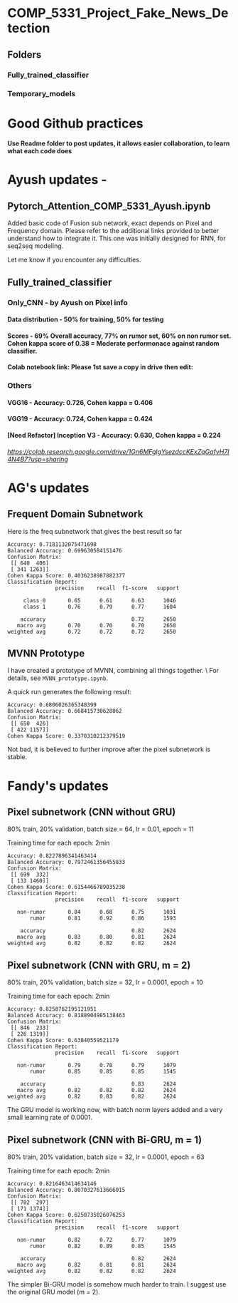 # COMP_5331_Project_Fake_News_Detection

## Folders

### Fully_trained_classifier

### Temporary_models

# Good Github practices 

#### Use Readme folder to post updates, it allows easier collaboration, to learn what each code does

# Ayush updates -

## Pytorch_Attention_COMP_5331_Ayush.ipynb

Added basic code of Fusion sub network, exact depends on Pixel and Frequency domain. Please refer to the additional links provided to better understand how to integrate it. This one was initially designed for RNN, for seq2seq modeling.

Let me know if you encounter any difficulties.

## Fully_trained_classifier

### Only_CNN - by Ayush on Pixel info
#### Data distribution - 50% for training, 50% for testing
#### Scores - 69% Overall accuracy, 77% on rumor set, 60% on non rumor set. Cohen kappa score of 0.38 = Moderate performonace against random classifier.
#### Colab notebook link: Please 1st save a copy in drive then edit:

### Others
#### VGG16 - Accuracy: 0.726, Cohen kappa = 0.406
#### VGG19 - Accuracy: 0.724, Cohen kappa = 0.424
#### [Need Refactor] Inception V3 - Accuracy: 0.630, Cohen kappa = 0.224

###### https://colab.research.google.com/drive/1Gn6MFglgYsezdccKExZqGafvH7I4N4B7?usp=sharing

# AG's updates

## Frequent Domain Subnetwork

Here is the freq subnetwork that gives the best result so far

```
Accuracy: 0.7181132075471698
Balanced Accuracy: 0.699630584151476
Confusion Matrix:
 [[ 640  406]
 [ 341 1263]]
Cohen Kappa Score: 0.4036238987882377
Classification Report:
               precision    recall  f1-score   support

     class 0       0.65      0.61      0.63      1046
     class 1       0.76      0.79      0.77      1604

    accuracy                           0.72      2650
   macro avg       0.70      0.70      0.70      2650
weighted avg       0.72      0.72      0.72      2650
```

## MVNN Prototype

I have created a prototype of MVNN, combining all things together. \\
For details, see `MVNN_prototype.ipynb`.

A quick run generates the following result:

```
Accuracy: 0.6806026365348399
Balanced Accuracy: 0.668415730628062
Confusion Matrix:
 [[ 650  426]
 [ 422 1157]]
Cohen Kappa Score: 0.3370310212379519
```

Not bad, it is believed to further improve after the pixel subnetwork is stable.

# Fandy's updates

## Pixel subnetwork (CNN without GRU)
80% train, 20% validation, batch size = 64, lr = 0.01, epoch = 11

Training time for each epoch: 2min
```
Accuracy: 0.8227896341463414
Balanced Accuracy: 0.7972461356455833
Confusion Matrix:
 [[ 699  332]
 [ 133 1460]]
Cohen Kappa Score: 0.6154466789035238
Classification Report:
               precision    recall  f1-score   support

   non-rumor       0.84      0.68      0.75      1031
       rumor       0.81      0.92      0.86      1593

    accuracy                           0.82      2624
   macro avg       0.83      0.80      0.81      2624
weighted avg       0.82      0.82      0.82      2624
```

## Pixel subnetwork (CNN with GRU, m = 2)
80% train, 20% validation, batch size = 32, lr = 0.0001, epoch = 10

Training time for each epoch: 2min
```
Accuracy: 0.8250762195121951
Balanced Accuracy: 0.8188904985138463
Confusion Matrix:
 [[ 846  233]
 [ 226 1319]]
Cohen Kappa Score: 0.63840559521179
Classification Report:
               precision    recall  f1-score   support

   non-rumor       0.79      0.78      0.79      1079
       rumor       0.85      0.85      0.85      1545

    accuracy                           0.83      2624
   macro avg       0.82      0.82      0.82      2624
weighted avg       0.82      0.83      0.82      2624
```
The GRU model is working now, with batch norm layers added and a very small learning rate of 0.0001.


## Pixel subnetwork (CNN with Bi-GRU, m = 1)
80% train, 20% validation, batch size = 32, lr = 0.0001, epoch = 63

Training time for each epoch: 2min
```
Accuracy: 0.8216463414634146
Balanced Accuracy: 0.8070327613666015
Confusion Matrix:
 [[ 782  297]
 [ 171 1374]]
Cohen Kappa Score: 0.6250735026076253
Classification Report:
               precision    recall  f1-score   support

   non-rumor       0.82      0.72      0.77      1079
       rumor       0.82      0.89      0.85      1545

    accuracy                           0.82      2624
   macro avg       0.82      0.81      0.81      2624
weighted avg       0.82      0.82      0.82      2624
```
The simpler Bi-GRU model is somehow much harder to train. I suggest use the original GRU model (m = 2).

